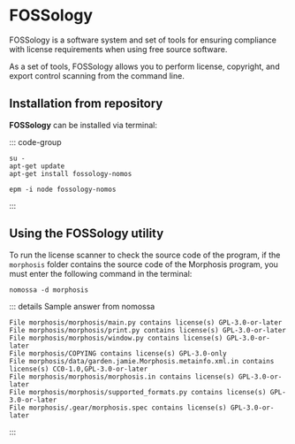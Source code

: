 # FOSSology

FOSSology is a software system and set of tools for ensuring compliance with license requirements when using free source software.

As a set of tools, FOSSology allows you to perform license, copyright, and export control scanning from the command line.

## Installation from repository

**FOSSology** can be installed via terminal:

::: code-group

```shell[apt-get]
su -
apt-get update
apt-get install fossology-nomos
```

```shell[epm]
epm -i node fossology-nomos
```

:::

## Using the **FOSSology** utility

To run the license scanner to check the source code of the program, if the `morphosis` folder contains the source code of the Morphosis program, you must enter the following command in the terminal:

```shell
nomossa -d morphosis
```

::: details Sample answer from nomossa

```shell
File morphosis/morphosis/main.py contains license(s) GPL-3.0-or-later
File morphosis/morphosis/print.py contains license(s) GPL-3.0-or-later
File morphosis/morphosis/window.py contains license(s) GPL-3.0-or-later
File morphosis/COPYING contains license(s) GPL-3.0-only
File morphosis/data/garden.jamie.Morphosis.metainfo.xml.in contains license(s) CC0-1.0,GPL-3.0-or-later
File morphosis/morphosis/morphosis.in contains license(s) GPL-3.0-or-later
File morphosis/morphosis/supported_formats.py contains license(s) GPL-3.0-or-later
File morphosis/.gear/morphosis.spec contains license(s) GPL-3.0-or-later

```

:::
